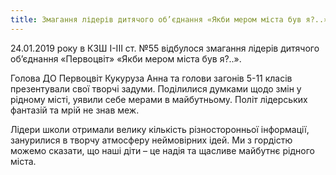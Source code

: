 ```yaml
---
title: Змагання лідерів дитячого об’єднання «Якби мером міста був я?..»
---
```


24.01.2019 року в КЗШ І-ІІІ ст. №55 відбулося змагання лідерів дитячого об’єднання «Первоцвіт» «Якби мером міста був я?..».

Голова ДО Первоцвіт Кукуруза Анна та голови загонів 5-11 класів презентували свої творчі задуми. Поділилися думками щодо змін у рідному місті, уявили себе мерами в майбутньому. Політ лідерських фантазій та мрій не знав меж.

Лідери школи отримали велику кількість різносторонньої інформації, занурилися в творчу атмосферу неймовірних ідей. Ми з гордістю можемо сказати, що наші діти – це надія та щасливе майбутнє рідного міста.

<youtube id="0NfAotHQjMU" />
